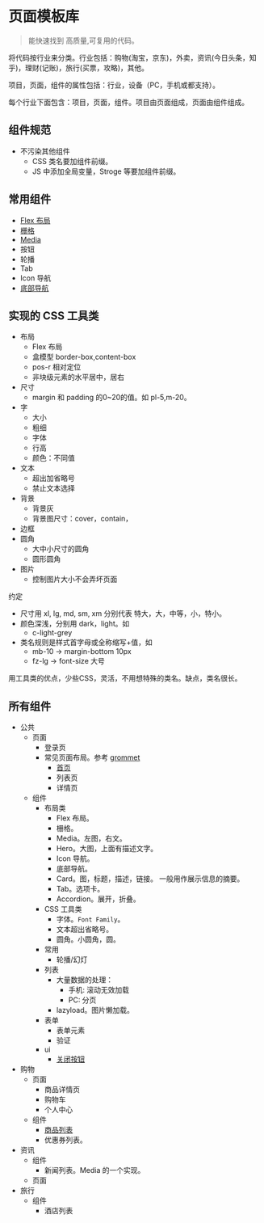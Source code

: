 # 页面模板库
> 能快速找到 高质量,可复用的代码。

将代码按行业来分类。行业包括：购物(淘宝，京东)，外卖，资讯(今日头条，知乎)，理财(记账)，旅行(买票，攻略)，其他。

项目，页面，组件的属性包括：行业，设备（PC，手机或都支持）。

每个行业下面包含：项目，页面，组件。项目由页面组成，页面由组件组成。

## 组件规范
* 不污染其他组件
  * CSS 类名要加组件前缀。
  * JS 中添加全局变量，Stroge 等要加组件前缀。

## 常用组件
* [Flex 布局](common/component/flex)
* [栅格](common/component/grid)
* [Media](common/component/close-btn)
* 按钮
* 轮播
* Tab
* Icon 导航
* [底部导航](common/component/footer)

## 实现的 CSS 工具类
* 布局
  * Flex 布局
  * 盒模型 border-box,content-box
  * pos-r 相对定位
  * 非块级元素的水平居中，居右
* 尺寸
  * margin 和 padding 的0~20的值。如 pl-5,m-20。
* 字
  * 大小
  * 粗细
  * 字体
  * 行高
  * 颜色：不同值
* 文本
  * 超出加省略号
  * 禁止文本选择
* 背景
  * 背景灰
  * 背景图尺寸：cover，contain，
* 边框
* 圆角
  * 大中小尺寸的圆角
  * 圆形圆角
* 图片
  * 控制图片大小不会弄坏页面

约定
* 尺寸用 xl, lg, md, sm, xm 分别代表 特大，大，中等，小，特小。
* 颜色深浅，分别用 dark，light。如
  * c-light-grey
* 类名规则是样式首字母或全称缩写+值，如
  * mb-10 -> margin-bottom 10px
  * fz-lg -> font-size 大号

用工具类的优点，少些CSS，灵活，不用想特殊的类名。缺点，类名很长。

## 所有组件
* 公共
  * 页面
    * 登录页
    * 常见页面布局。参考 [grommet](http://grommet.io/docs/templates/)
      * [首页](common/pages/index)
      * 列表页
      * 详情页
  * 组件
    * 布局类
      * Flex 布局。
      * 栅格。
      * Media。左图，右文。
      * Hero。大图，上面有描述文字。
      * Icon 导航。
      * 底部导航。
      * Card。图，标题，描述，链接。 一般用作展示信息的摘要。
      * Tab。选项卡。
      * Accordion。展开，折叠。
    * CSS 工具类
      * 字体。`Font Family`。
      * 文本超出省略号。
      * 圆角。小圆角，圆。
    * 常用
      * 轮播/幻灯
    * 列表
      * 大量数据的处理：
        * 手机: 滚动无效加载
        * PC: 分页
      * lazyload。图片懒加载。
    * 表单
      * 表单元素
      * 验证
    * ui
      * [关闭按钮](common/component/close-btn)
* 购物
  * 页面
    * 商品详情页
    * 购物车
    * 个人中心
  * 组件
    * [商品列表](shop/component/goods-list)
    * 优惠券列表。
* 资讯
  * 组件
    * 新闻列表。Media 的一个实现。
  * 页面
* 旅行
  * 组件
    * 酒店列表